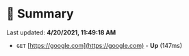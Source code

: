 # 📖 Summary
Last updated: **4/20/2021, 11:49:18 AM**

- `GET` [https://google.com](https://google.com) - **Up** (147ms)
